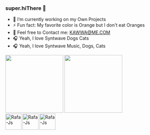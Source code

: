 ### super.hiThere 👋

- 🔭 I’m currently working on my Own Projects
 - ⚡ Fun fact: My favorite color is Orange but I don't eat Oranges
 - 💌 Feel free to Contact me: [KAWWA@ME.COM](KAWWA@ME.COM)
 - 🎧 Yeah, I love Syntwave Dogs Cats
 - 🎧 Yeah, I love Syntwave Music, Dogs, Cats

 <div>
   <img height="180em" src="https://github-readme-stats.vercel.app/api?username=dkyoo&show_icons=true&theme=synthwave&include_all_commits=true&count_private=true"/>
  
 <img height="180em" src="https://github-readme-stats.vercel.app/api/top-langs/?username=dkyoo&layout=compact&langs_count=16&theme=synthwave"/>
</div>
<div>
<img align="left" alt="Rafa-Js" height="50" width="50" src="https://cdn.jsdelivr.net/gh/devicons/devicon/icons/c/c-original.svg">
<img align="left" alt="Rafa-Js" height="50" width="50" src="https://cdn.jsdelivr.net/gh/devicons/devicon/icons/cplusplus/cplusplus-original.svg">
<img align="left" alt="Rafa-Js" height="50" width="50" src="https://cdn.jsdelivr.net/gh/devicons/devicon/icons/swift/swift-original.svg">
</div>


